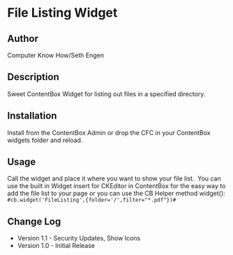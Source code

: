 File Listing Widget
=================

Author
-----------------
Computer Know How/Seth Engen

Description
-----------------
Sweet ContentBox Widget for listing out files in a specified directory.

Installation
-----------------
Install from the ContentBox Admin or drop the CFC in your ContentBox widgets folder and reload.

Usage
-----------------
Call the widget and place it where you want to show your file list.  You can use the built in Widget insert for CKEditor in ContentBox for the easy way to add the file list to your page or you can use the CB Helper method widget():  ```#cb.widget('FileListing',{folder='/',filter="*.pdf"})#```

Change Log
-----------------
* Version 1.1 - Security Updates, Show Icons
* Version 1.0 - Initial Release
